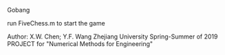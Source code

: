 Gobang

run FiveChess.m to start the game

Author: X.W. Chen; Y.F. Wang
Zhejiang University
Spring-Summer of 2019
PROJECT for "Numerical Methods for Engineering"